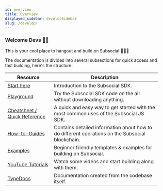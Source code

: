 ```yaml
---
id: overview
title: Overview
displayed_sidebar: developSidebar
slug: /develop/
---
```


### Welcome Devs 👋🏼

This is your cool place to hangout and build on Subsocial 🧑🏻‍💻

The documentation is divided into several subsections for quick access and fast building, here's the structure:

| Resource      | Description |
| ----------- | ----------- |
| [Start here](/docs/develop/getting-started/introduction)   | Introduction to the Subsocial SDK.        |
| [Playground](https://github.com/dappforce/playground)   | Try the Subsocial SDK code on the air without downloading anything.        |
| [Cheatsheet / Quick Reference](/docs/develop/quick-reference)      | A quick and easy way to get started with the most common uses of the Subsocial JS SDK.       |
| [How-to-Guides](/docs/develop/how-to-guides/connectToSubsocial)   | Contains detailed information about how to do different operations on the Subsocial blockchain.        |
| [Examples](https://github.com/dappforce?q=example&type=all&language=&sort=)   | Beginner friendly templates & examples for building on Subsocial.       |
| [YouTube Tutorials](https://youtu.be/jeTrpltqAqc)   | Watch some videos and start building along with them.      |
| [TypeDocs](https://docs.subsocial.network/js-docs/js-sdk/index.html)   | Documentation created from the codebase itself.        |